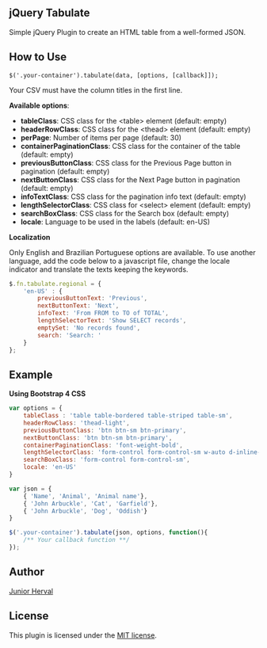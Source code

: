 ## jQuery Tabulate

Simple jQuery Plugin to create an HTML table from a well-formed JSON.

## How to Use

```
$('.your-container').tabulate(data, [options, [callback]]);
```

Your CSV must have the column titles in the first line.

**Available options**:

- **tableClass**: CSS class for the \<table\> element (default: empty)
- **headerRowClass**: CSS class for the \<thead\> element (default: empty)
- **perPage**: Number of items per page (default: 30)
- **containerPaginationClass**: CSS class for the container of the table (default: empty)
- **previousButtonClass**: CSS class for the Previous Page button in pagination (default: empty)
- **nextButtonClass**: CSS class for the Next Page button in pagination (default: empty)
- **infoTextClass**: CSS class for the pagination info text (default: empty)
- **lengthSelectorClass**: CSS class for \<select\> element (default: empty)
- **searchBoxClass**: CSS class for the Search box (default: empty)
- **locale**: Language to be used in the labels (default: en-US)

**Localization**

Only English and Brazilian Portuguese options are available. To use another language, add the code below to a javascript file, change the locale indicator and translate the texts keeping the keywords.

```javascript
$.fn.tabulate.regional = {
    'en-US' : {
        previousButtonText: 'Previous',
        nextButtonText: 'Next',
        infoText: 'From FROM to TO of TOTAL',
        lengthSelectorText: 'Show SELECT records',
        emptySet: 'No records found',
        search: 'Search: '
    }
};
```

## Example

**Using Bootstrap 4 CSS**

```javascript
var options = {
    tableClass : 'table table-bordered table-striped table-sm',
    headerRowClass: 'thead-light',
    previousButtonClass: 'btn btn-sm btn-primary',
    nextButtonClass: 'btn btn-sm btn-primary',
    containerPaginationClass: 'font-weight-bold',
    lengthSelectorClass: 'form-control form-control-sm w-auto d-inline-block',
    searchBoxClass: 'form-control form-control-sm',
    locale: 'en-US'
}

var json = {
    { 'Name', 'Animal', 'Animal name'},
    { 'John Arbuckle', 'Cat', 'Garfield'},
    { 'John Arbuckle', 'Dog', 'Oddish'}
}

$('.your-container').tabulate(json, options, function(){
    /** Your callback function **/
});
```

## Author

[Junior Herval](http://www.juniorherval.com.br)

## License

This plugin is licensed under the [MIT license](https://opensource.org/licenses/MIT).

